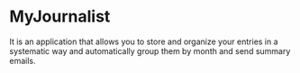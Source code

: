 # MyJournalist
It is an application that allows you to store and organize your entries in a systematic way and automatically group them by month and send summary emails. 
